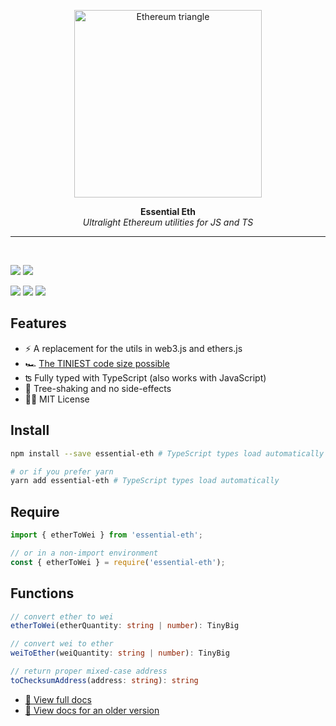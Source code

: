 <p align="center">
  <a><img src="https://blog.ethereum.org/img/2018/08/grants_eth_logo.png" title="Ethereum triangle" height="300"/></a>
</p>
<p align="center">
  <b>
    Essential Eth
  </b>
  <br>
  <i>Ultralight Ethereum utilities for JS and TS</i>
  <br>
</p>

---

<br>

![](https://badgen.net/bundlephobia/minzip/essential-eth) ![](https://badgen.net/bundlephobia/tree-shaking/essential-eth)

![](https://img.shields.io/npm/v/essential-eth)
![](https://badgen.net/bundlephobia/min/essential-eth)
![](https://badgen.net/bundlephobia/dependency-count/essential-eth)

## Features

- ⚡️ A replacement for the utils in web3.js and ethers.js
- 🏎 [The TINIEST code size possible](https://bundlephobia.com/package/essential-eth)
- ʦ Fully typed with TypeScript (also works with JavaScript)
- 🌲 Tree-shaking and no side-effects
- 👩‍⚖️ MIT License

## Install

```sh
npm install --save essential-eth # TypeScript types load automatically

# or if you prefer yarn
yarn add essential-eth # TypeScript types load automatically
```

## Require

```typescript
import { etherToWei } from 'essential-eth';

// or in a non-import environment
const { etherToWei } = require('essential-eth');
```

## Functions

```typescript
// convert ether to wei
etherToWei(etherQuantity: string | number): TinyBig

// convert wei to ether
weiToEther(weiQuantity: string | number): TinyBig

// return proper mixed-case address
toChecksumAddress(address: string): string
```

- [📓 View full docs](https://essential-eth.vercel.app)
- [📓 View docs for an older version](https://essential-eth.vercel.app/versions)
